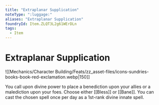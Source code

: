 ```yaml
---
title: "Extraplanar Supplication"
noteType: ":luggage:"
aliases: "Extraplanar Supplication"
foundryId: Item.ZLQT3L2g61WErDLn
tags:
  - Item
---
```


# Extraplanar Supplication
![[Mechanics/Character Building/Feats/zz_asset-files/icons-sundries-books-book-red-exclamation.webp|150]]

You call upon divine power to place a benediction upon your allies or a malediction upon your foes. Choose either [[Bless]] or [[Bane]]. You can cast the chosen spell once per day as a 1st-rank divine innate spell.
